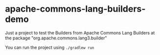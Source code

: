 # apache-commons-lang-builders-demo
Just a project to test the Builders from Apache Commons Lang Builders at the package "org.apache.commons.lang3.builder"

You can run the project using `./gradlew run`